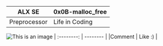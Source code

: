 |   ALX SE   |  0x0B-malloc_free  |
| :--------: | -------- |
| Preprocessor     | Life in Coding      |
  ![This is an image](https://myoctocat.com/assets/images/base-octocat.svg)
| :--------: | -------- |
|Comment      | Like :)     |